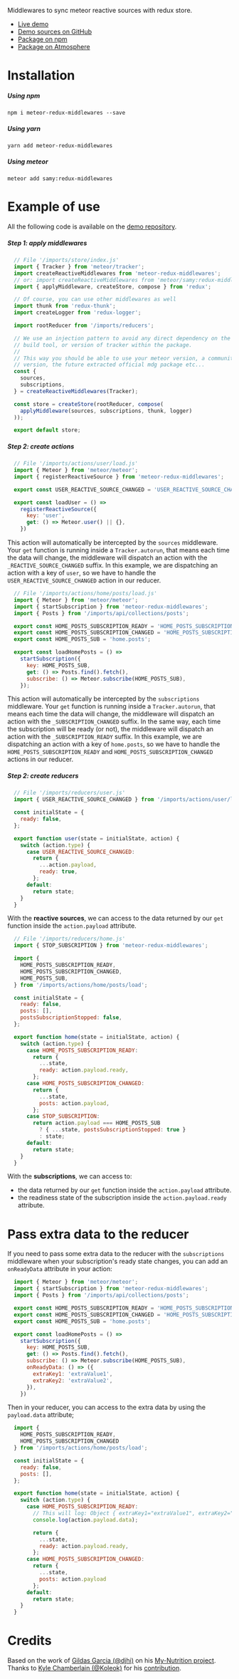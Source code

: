 Middlewares to sync meteor reactive sources with redux store.

- [Live demo](https://meteor-redux-middlewares-demo.herokuapp.com)
- [Demo sources on GitHub](https://github.com/samybob1/meteor-redux-middlewares-demo)
- [Package on npm](https://www.npmjs.com/package/meteor-redux-middlewares)
- [Package on Atmosphere](https://atmospherejs.com/samy/redux-middlewares)


# Installation

##### Using npm

`npm i meteor-redux-middlewares --save`

##### Using yarn

`yarn add meteor-redux-middlewares`

##### Using meteor

`meteor add samy:redux-middlewares`


# Example of use

All the following code is available on the [demo repository](https://github.com/samybob1/meteor-redux-middlewares-demo).


##### Step 1: apply middlewares

```js
  // File '/imports/store/index.js'
  import { Tracker } from 'meteor/tracker';
  import createReactiveMiddlewares from 'meteor-redux-middlewares';
  // or: import createReactiveMiddlewares from 'meteor/samy:redux-middlewares';
  import { applyMiddleware, createStore, compose } from 'redux';

  // Of course, you can use other middlewares as well
  import thunk from 'redux-thunk';
  import createLogger from 'redux-logger';

  import rootReducer from '/imports/reducers';

  // We use an injection pattern to avoid any direct dependency on the meteor
  // build tool, or version of tracker within the package.
  //
  // This way you should be able to use your meteor version, a community npm
  // version, the future extracted official mdg package etc...
  const {
    sources,
    subscriptions,
  } = createReactiveMiddlewares(Tracker);

  const store = createStore(rootReducer, compose(
    applyMiddleware(sources, subscriptions, thunk, logger)
  ));

  export default store;
```


##### Step 2: create actions

```js
  // File '/imports/actions/user/load.js'
  import { Meteor } from 'meteor/meteor';
  import { registerReactiveSource } from 'meteor-redux-middlewares';

  export const USER_REACTIVE_SOURCE_CHANGED = 'USER_REACTIVE_SOURCE_CHANGED';

  export const loadUser = () =>
    registerReactiveSource({
      key: 'user',
      get: () => Meteor.user() || {},
    })
```

This action will automatically be intercepted by the `sources` middleware. Your `get` function is running inside a `Tracker.autorun`, that means each time the data will change, the middleware will dispatch an action with the `_REACTIVE_SOURCE_CHANGED` suffix. In this example, we are dispatching an action with a key of `user`, so we have to handle the `USER_REACTIVE_SOURCE_CHANGED` action in our reducer.

```js
  // File '/imports/actions/home/posts/load.js'
  import { Meteor } from 'meteor/meteor';
  import { startSubscription } from 'meteor-redux-middlewares';
  import { Posts } from '/imports/api/collections/posts';

  export const HOME_POSTS_SUBSCRIPTION_READY = 'HOME_POSTS_SUBSCRIPTION_READY';
  export const HOME_POSTS_SUBSCRIPTION_CHANGED = 'HOME_POSTS_SUBSCRIPTION_CHANGED';
  export const HOME_POSTS_SUB = 'home.posts';

  export const loadHomePosts = () =>
    startSubscription({
      key: HOME_POSTS_SUB,
      get: () => Posts.find().fetch(),
      subscribe: () => Meteor.subscribe(HOME_POSTS_SUB),
    });
```

This action will automatically be intercepted by the `subscriptions` middleware. Your `get` function is running inside a `Tracker.autorun`, that means each time the data will change, the middleware will dispatch an action with the `_SUBSCRIPTION_CHANGED` suffix. In the same way, each time the subscription will be ready (or not), the middleware will dispatch an action with the `_SUBSCRIPTION_READY` suffix. In this example, we are dispatching an action with a key of `home.posts`, so we have to handle the `HOME_POSTS_SUBSCRIPTION_READY` and `HOME_POSTS_SUBSCRIPTION_CHANGED` actions in our reducer.


##### Step 2: create reducers

```js
  // File '/imports/reducers/user.js'
  import { USER_REACTIVE_SOURCE_CHANGED } from '/imports/actions/user/load';

  const initialState = {
    ready: false,
  };

  export function user(state = initialState, action) {
    switch (action.type) {
      case USER_REACTIVE_SOURCE_CHANGED:
        return {
          ...action.payload,
          ready: true,
        };
      default:
        return state;
    }
  }
```

With the **reactive sources**, we can access to the data returned by our `get` function inside the `action.payload` attribute.

```js
  // File '/imports/reducers/home.js'
  import { STOP_SUBSCRIPTION } from 'meteor-redux-middlewares';

  import {
    HOME_POSTS_SUBSCRIPTION_READY,
    HOME_POSTS_SUBSCRIPTION_CHANGED,
    HOME_POSTS_SUB,
  } from '/imports/actions/home/posts/load';

  const initialState = {
    ready: false,
    posts: [],
    postsSubscriptionStopped: false,
  };

  export function home(state = initialState, action) {
    switch (action.type) {
      case HOME_POSTS_SUBSCRIPTION_READY:
        return {
          ...state,
          ready: action.payload.ready,
        };
      case HOME_POSTS_SUBSCRIPTION_CHANGED:
        return {
          ...state,
          posts: action.payload,
        };
      case STOP_SUBSCRIPTION:
        return action.payload === HOME_POSTS_SUB
          ? { ...state, postsSubscriptionStopped: true }
          : state;
      default:
        return state;
    }
  }
```

With the **subscriptions**, we can access to:
- the data returned by our `get` function inside the `action.payload` attribute.
- the readiness state of the subscription inside the `action.payload.ready` attribute.


# Pass extra data to the reducer

If you need to pass some extra data to the reducer with the `subscriptions` middleware when your subscription's ready state changes, you can add an `onReadyData` attribute in your action:

```js
  import { Meteor } from 'meteor/meteor';
  import { startSubscription } from 'meteor-redux-middlewares';
  import { Posts } from '/imports/api/collections/posts';

  export const HOME_POSTS_SUBSCRIPTION_READY = 'HOME_POSTS_SUBSCRIPTION_READY';
  export const HOME_POSTS_SUBSCRIPTION_CHANGED = 'HOME_POSTS_SUBSCRIPTION_CHANGED';
  export const HOME_POSTS_SUB = 'home.posts';

  export const loadHomePosts = () =>
    startSubscription({
      key: HOME_POSTS_SUB,
      get: () => Posts.find().fetch(),
      subscribe: () => Meteor.subscribe(HOME_POSTS_SUB),
      onReadyData: () => ({
        extraKey1: 'extraValue1',
        extraKey2: 'extraValue2',
      }),
    })
```

Then in your reducer, you can access to the extra data by using the `payload.data` attribute;

```js
  import {
    HOME_POSTS_SUBSCRIPTION_READY,
    HOME_POSTS_SUBSCRIPTION_CHANGED
  } from '/imports/actions/home/posts/load';

  const initialState = {
    ready: false,
    posts: [],
  };

  export function home(state = initialState, action) {
    switch (action.type) {
      case HOME_POSTS_SUBSCRIPTION_READY:
        // This will log: Object { extraKey1="extraValue1", extraKey2="extraValue2" }
        console.log(action.payload.data);

        return {
          ...state,
          ready: action.payload.ready,
        };
      case HOME_POSTS_SUBSCRIPTION_CHANGED:
        return {
          ...state,
          posts: action.payload
        };
      default:
        return state;
    }
  }
```


# Credits

Based on the work of [Gildas Garcia (@djhi)](https://github.com/djhi) on his [My-Nutrition project](https://github.com/djhi/my-nutrition/tree/master/app/client/middlewares).
Thanks to [Kyle Chamberlain (@Koleok)](https://github.com/Koleok) for his [contribution](https://github.com/samybob1/meteor-redux-middlewares/commits/master?author=Koleok).
